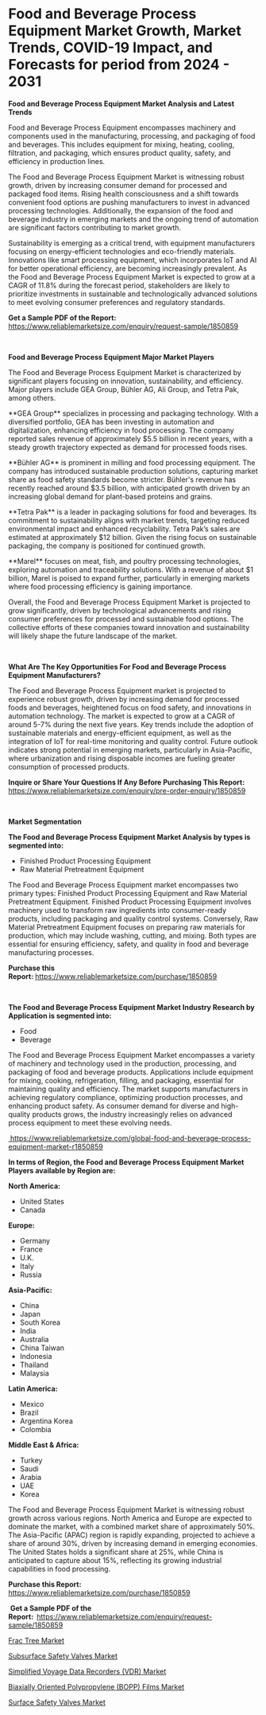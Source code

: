 <p><h1>Food and Beverage Process Equipment Market Growth, Market Trends, COVID-19 Impact, and Forecasts for period from 2024 - 2031</h1></p><p><strong>Food and Beverage Process Equipment Market Analysis and Latest Trends</strong></p>
<p><p>Food and Beverage Process Equipment encompasses machinery and components used in the manufacturing, processing, and packaging of food and beverages. This includes equipment for mixing, heating, cooling, filtration, and packaging, which ensures product quality, safety, and efficiency in production lines.</p><p>The Food and Beverage Process Equipment Market is witnessing robust growth, driven by increasing consumer demand for processed and packaged food items. Rising health consciousness and a shift towards convenient food options are pushing manufacturers to invest in advanced processing technologies. Additionally, the expansion of the food and beverage industry in emerging markets and the ongoing trend of automation are significant factors contributing to market growth.</p><p>Sustainability is emerging as a critical trend, with equipment manufacturers focusing on energy-efficient technologies and eco-friendly materials. Innovations like smart processing equipment, which incorporates IoT and AI for better operational efficiency, are becoming increasingly prevalent. As the Food and Beverage Process Equipment Market is expected to grow at a CAGR of 11.8% during the forecast period, stakeholders are likely to prioritize investments in sustainable and technologically advanced solutions to meet evolving consumer preferences and regulatory standards.</p></p>
<p><strong>Get a Sample PDF of the Report:&nbsp;</strong> <a href="https://www.reliablemarketsize.com/enquiry/request-sample/1850859?utm_campaign=1186&utm_medium=2&utm_source=Github&utm_content=ia&utm_term=19102024&utm_id=food-and-beverage-process-equipment">https://www.reliablemarketsize.com/enquiry/request-sample/1850859</a></p>
<p>&nbsp;</p>
<p><strong>Food and Beverage Process Equipment Major Market Players</strong></p>
<p><p>The Food and Beverage Process Equipment Market is characterized by significant players focusing on innovation, sustainability, and efficiency. Major players include GEA Group, Bühler AG, Ali Group, and Tetra Pak, among others. </p><p>**GEA Group** specializes in processing and packaging technology. With a diversified portfolio, GEA has been investing in automation and digitalization, enhancing efficiency in food processing. The company reported sales revenue of approximately $5.5 billion in recent years, with a steady growth trajectory expected as demand for processed foods rises.</p><p>**Bühler AG** is prominent in milling and food processing equipment. The company has introduced sustainable production solutions, capturing market share as food safety standards become stricter. Bühler's revenue has recently reached around $3.5 billion, with anticipated growth driven by an increasing global demand for plant-based proteins and grains.</p><p>**Tetra Pak** is a leader in packaging solutions for food and beverages. Its commitment to sustainability aligns with market trends, targeting reduced environmental impact and enhanced recyclability. Tetra Pak’s sales are estimated at approximately $12 billion. Given the rising focus on sustainable packaging, the company is positioned for continued growth.</p><p>**Marel** focuses on meat, fish, and poultry processing technologies, exploring automation and traceability solutions. With a revenue of about $1 billion, Marel is poised to expand further, particularly in emerging markets where food processing efficiency is gaining importance.</p><p>Overall, the Food and Beverage Process Equipment Market is projected to grow significantly, driven by technological advancements and rising consumer preferences for processed and sustainable food options. The collective efforts of these companies toward innovation and sustainability will likely shape the future landscape of the market.</p></p>
<p>&nbsp;</p>
<p><strong>What Are The Key Opportunities For Food and Beverage Process Equipment Manufacturers?</strong></p>
<p><p>The Food and Beverage Process Equipment market is projected to experience robust growth, driven by increasing demand for processed foods and beverages, heightened focus on food safety, and innovations in automation technology. The market is expected to grow at a CAGR of around 5-7% during the next five years. Key trends include the adoption of sustainable materials and energy-efficient equipment, as well as the integration of IoT for real-time monitoring and quality control. Future outlook indicates strong potential in emerging markets, particularly in Asia-Pacific, where urbanization and rising disposable incomes are fueling greater consumption of processed products.</p></p>
<p><strong>Inquire or Share Your Questions If Any Before Purchasing This Report:</strong> <a href="https://www.reliablemarketsize.com/enquiry/pre-order-enquiry/1850859?utm_campaign=1186&utm_medium=2&utm_source=Github&utm_content=ia&utm_term=19102024&utm_id=food-and-beverage-process-equipment">https://www.reliablemarketsize.com/enquiry/pre-order-enquiry/1850859</a></p>
<p>&nbsp;</p>
<p><strong>Market Segmentation</strong></p>
<p><strong>The Food and Beverage Process Equipment Market Analysis by types is segmented into:</strong></p>
<p><ul><li>Finished Product Processing Equipment</li><li>Raw Material Pretreatment Equipment</li></ul></p>
<p><p>The Food and Beverage Process Equipment market encompasses two primary types: Finished Product Processing Equipment and Raw Material Pretreatment Equipment. Finished Product Processing Equipment involves machinery used to transform raw ingredients into consumer-ready products, including packaging and quality control systems. Conversely, Raw Material Pretreatment Equipment focuses on preparing raw materials for production, which may include washing, cutting, and mixing. Both types are essential for ensuring efficiency, safety, and quality in food and beverage manufacturing processes.</p></p>
<p><strong>Purchase this Report:&nbsp;</strong><a href="https://www.reliablemarketsize.com/purchase/1850859?utm_campaign=1186&utm_medium=2&utm_source=Github&utm_content=ia&utm_term=19102024&utm_id=food-and-beverage-process-equipment">https://www.reliablemarketsize.com/purchase/1850859</a></p>
<p>&nbsp;</p>
<p><strong>The Food and Beverage Process Equipment Market Industry Research by Application is segmented into:</strong></p>
<p><ul><li>Food</li><li>Beverage</li></ul></p>
<p><p>The Food and Beverage Process Equipment Market encompasses a variety of machinery and technology used in the production, processing, and packaging of food and beverage products. Applications include equipment for mixing, cooking, refrigeration, filling, and packaging, essential for maintaining quality and efficiency. The market supports manufacturers in achieving regulatory compliance, optimizing production processes, and enhancing product safety. As consumer demand for diverse and high-quality products grows, the industry increasingly relies on advanced process equipment to meet these evolving needs.</p></p>
<p><a href="https://www.reliablemarketsize.com/global-food-and-beverage-process-equipment-market-r1850859?utm_campaign=1186&utm_medium=2&utm_source=Github&utm_content=ia&utm_term=19102024&utm_id=food-and-beverage-process-equipment">&nbsp;https://www.reliablemarketsize.com/global-food-and-beverage-process-equipment-market-r1850859</a></p>
<p><strong>In terms of Region, the Food and Beverage Process Equipment Market Players available by Region are:</strong></p>
<p>
    <p> <strong> North America: </strong>
        <ul>
            <li>United States</li>
            <li>Canada</li>
        </ul>
        </p> 
    <p> <strong> Europe: </strong>
        <ul>
            <li>Germany</li>
            <li>France</li>
            <li>U.K.</li>
            <li>Italy</li>
            <li>Russia</li>
        </ul>
        </p> 
    <p> <strong> Asia-Pacific: </strong>
        <ul>
            <li>China</li>
            <li>Japan</li>
            <li>South Korea</li>
            <li>India</li>
            <li>Australia</li>
            <li>China Taiwan</li>
            <li>Indonesia</li>
            <li>Thailand</li>
            <li>Malaysia</li>
        </ul>
        </p> 
    <p> <strong> Latin America: </strong>
        <ul>
            <li>Mexico</li>
            <li>Brazil</li>
            <li>Argentina Korea</li>
            <li>Colombia</li>
        </ul>
        </p> 
    <p> <strong> Middle East & Africa: </strong>
        <ul>
            <li>Turkey</li>
            <li>Saudi</li>
            <li>Arabia</li>
            <li>UAE</li>
            <li>Korea</li>
        </ul>
    </p>
    </p>
<p><p>The Food and Beverage Process Equipment Market is witnessing robust growth across various regions. North America and Europe are expected to dominate the market, with a combined market share of approximately 50%. The Asia-Pacific (APAC) region is rapidly expanding, projected to achieve a share of around 30%, driven by increasing demand in emerging economies. The United States holds a significant share at 25%, while China is anticipated to capture about 15%, reflecting its growing industrial capabilities in food processing.</p></p>
<p><strong>Purchase this Report: </strong><a href="https://www.reliablemarketsize.com/purchase/1850859?utm_campaign=1186&utm_medium=2&utm_source=Github&utm_content=ia&utm_term=19102024&utm_id=food-and-beverage-process-equipment">https://www.reliablemarketsize.com/purchase/1850859</a></p>
<p>&nbsp;<strong>Get a Sample PDF of the Report:&nbsp;&nbsp;</strong><a href="https://www.reliablemarketsize.com/enquiry/request-sample/1850859?utm_campaign=1186&utm_medium=2&utm_source=Github&utm_content=ia&utm_term=19102024&utm_id=food-and-beverage-process-equipment">https://www.reliablemarketsize.com/enquiry/request-sample/1850859</a></p>
<p><strong></strong></p>
<p><p><a href="https://www.linkedin.com/pulse/frac-tree-industry-insights-report-analyzing-market-trends-applications-4ubie?utm_campaign=1186&utm_medium=2&utm_source=Github&utm_content=ia&utm_term=19102024&utm_id=food-and-beverage-process-equipment">Frac Tree Market</a></p><p><a href="https://www.linkedin.com/pulse/subsurface-safety-valves-market-research-report-forecast-wiy2e?utm_campaign=1186&utm_medium=2&utm_source=Github&utm_content=ia&utm_term=19102024&utm_id=food-and-beverage-process-equipment">Subsurface Safety Valves Market</a></p><p><a href="https://github.com/indrystar/Market-Research-Report-List-5/blob/main/simplified-voyage-data-recorders-vdr-market.md?utm_campaign=1186&utm_medium=2&utm_source=Github&utm_content=ia&utm_term=19102024&utm_id=food-and-beverage-process-equipment">Simplified Voyage Data Recorders (VDR) Market</a></p><p><a href="https://github.com/elenif62bh/Market-Research-Report-List-1/blob/main/biaxially-oriented-polypropylene-bopp-films-market.md?utm_campaign=1186&utm_medium=2&utm_source=Github&utm_content=ia&utm_term=19102024&utm_id=food-and-beverage-process-equipment">Biaxially Oriented Polypropylene (BOPP) Films Market</a></p><p><a href="https://www.linkedin.com/pulse/surface-safety-valves-market-segmentation-geographical-wmpze?utm_campaign=1186&utm_medium=2&utm_source=Github&utm_content=ia&utm_term=19102024&utm_id=food-and-beverage-process-equipment">Surface Safety Valves Market</a></p></p>